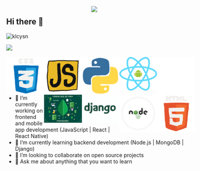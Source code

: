 <img src="https://github-readme-stats.vercel.app/api?username=klcysn&show_icons=true&theme=tokyonight" align='right' width="55%">


## Hi there 👋
<p align="left"> <img src="https://komarev.com/ghpvc/?username=klcysn" alt="klcysn" /> </p>

[![](https://img.shields.io/badge/linkedin-%230077B5.svg?&style=for-the-badge&logo=linkedin&logoColor=white)](https://www.linkedin.com/in/yasin-kilic)

<img src="./animation_500_kd7ngokt.gif" alt="react-native" width="20%" height="20%" align="right">
<img src="./react_native.gif" alt="react-native" width="20%" height="20%" align="right">
<img src="./python.gif" alt="react-native" width="20%" height="20%" align="right">
<img src="./js.gif" alt="react-native" width="20%" height="20%" align="right">
<img src="./css.gif" alt="react-native" width="20%" height="20%" align="right">
<img src="./html.gif" alt="react-native" width="20%" height="20%" align="right">
<img src="./nodejs.png" alt="react-native" width="20%" height="20%" align="right">
<img src="./django.gif" alt="react-native" width="20%" height="20%" align="right">
<img src="./mongogooo.gif" alt="react-native" width="20%" height="20%" align="right">

<br/>

- 🔭 I’m currently working on frontend and mobile app development (JavaScript | React | React Native)
- 🌱 I’m currently learning backend development (Node.js | MongoDB | Django)
- 👯 I’m looking to collaborate on open source projects
- 💬 Ask me about anything that you want to learn


<!--

**klcysn/klcysn** is a ✨ _special_ ✨ repository because its `README.md` (this file) appears on your GitHub profile.

Here are some ideas to get you started:

- 🔭 I’m currently working on programming languages
- 🌱 I’m currently learning JavaScript | React | React Native
- 👯 I’m looking to collaborate on open source projects
- 🤔 I’m looking for help with ...
- 💬 Ask me about anything
- 📫 How to reach me: Gmail(klc.ysn19@gmail.com)
- 😄 Pronouns: ...
- ⚡ Fun fact: ...
-->
